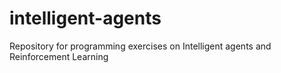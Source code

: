 # intelligent-agents
Repository for programming exercises on Intelligent agents and Reinforcement Learning
